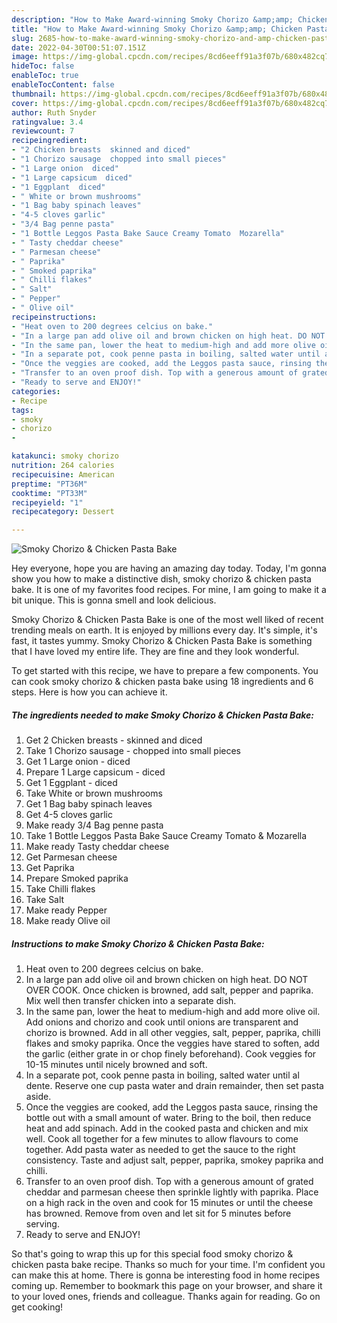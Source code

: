 ```yaml
---
description: "How to Make Award-winning Smoky Chorizo &amp;amp; Chicken Pasta Bake"
title: "How to Make Award-winning Smoky Chorizo &amp;amp; Chicken Pasta Bake"
slug: 2685-how-to-make-award-winning-smoky-chorizo-and-amp-chicken-pasta-bake
date: 2022-04-30T00:51:07.151Z
image: https://img-global.cpcdn.com/recipes/8cd6eeff91a3f07b/680x482cq70/smoky-chorizo-chicken-pasta-bake-recipe-main-photo.jpg
hideToc: false
enableToc: true
enableTocContent: false
thumbnail: https://img-global.cpcdn.com/recipes/8cd6eeff91a3f07b/680x482cq70/smoky-chorizo-chicken-pasta-bake-recipe-main-photo.jpg
cover: https://img-global.cpcdn.com/recipes/8cd6eeff91a3f07b/680x482cq70/smoky-chorizo-chicken-pasta-bake-recipe-main-photo.jpg
author: Ruth Snyder
ratingvalue: 3.4
reviewcount: 7
recipeingredient:
- "2 Chicken breasts  skinned and diced"
- "1 Chorizo sausage  chopped into small pieces"
- "1 Large onion  diced"
- "1 Large capsicum  diced"
- "1 Eggplant  diced"
- " White or brown mushrooms"
- "1 Bag baby spinach leaves"
- "4-5 cloves garlic"
- "3/4 Bag penne pasta"
- "1 Bottle Leggos Pasta Bake Sauce Creamy Tomato  Mozarella"
- " Tasty cheddar cheese"
- " Parmesan cheese"
- " Paprika"
- " Smoked paprika"
- " Chilli flakes"
- " Salt"
- " Pepper"
- " Olive oil"
recipeinstructions:
- "Heat oven to 200 degrees celcius on bake."
- "In a large pan add olive oil and brown chicken on high heat. DO NOT OVER COOK. Once chicken is browned, add salt, pepper and paprika. Mix well then transfer chicken into a separate dish."
- "In the same pan, lower the heat to medium-high and add more olive oil. Add onions and chorizo and cook until onions are transparent and chorizo is browned. Add in all other veggies, salt, pepper, paprika, chilli flakes and smoky paprika. Once the veggies have stared to soften, add the garlic (either grate in or chop finely beforehand). Cook veggies for 10-15 minutes until nicely browned and soft."
- "In a separate pot, cook penne pasta in boiling, salted water until al dente. Reserve one cup pasta water and drain remainder, then set pasta aside."
- "Once the veggies are cooked, add the Leggos pasta sauce, rinsing the bottle out with a small amount of water. Bring to the boil, then reduce heat and add spinach. Add in the cooked pasta and chicken and mix well. Cook all together for a few minutes to allow flavours to come together. Add pasta water as needed to get the sauce to the right consistency. Taste and adjust salt, pepper, paprika, smokey paprika and chilli."
- "Transfer to an oven proof dish. Top with a generous amount of grated cheddar and parmesan cheese then sprinkle lightly with paprika. Place on a high rack in the oven and cook for 15 minutes or until the cheese has browned. Remove from oven and let sit for 5 minutes before serving."
- "Ready to serve and ENJOY!"
categories:
- Recipe
tags:
- smoky
- chorizo
- 

katakunci: smoky chorizo  
nutrition: 264 calories
recipecuisine: American
preptime: "PT36M"
cooktime: "PT33M"
recipeyield: "1"
recipecategory: Dessert

---
```



![Smoky Chorizo &amp; Chicken Pasta Bake](https://img-global.cpcdn.com/recipes/8cd6eeff91a3f07b/680x482cq70/smoky-chorizo-chicken-pasta-bake-recipe-main-photo.jpg)

Hey everyone, hope you are having an amazing day today. Today, I'm gonna show you how to make a distinctive dish, smoky chorizo &amp; chicken pasta bake. It is one of my favorites food recipes. For mine, I am going to make it a bit unique. This is gonna smell and look delicious.



Smoky Chorizo &amp; Chicken Pasta Bake is one of the most well liked of recent trending meals on earth. It is enjoyed by millions every day. It's simple, it's fast, it tastes yummy. Smoky Chorizo &amp; Chicken Pasta Bake is something that I have loved my entire life. They are fine and they look wonderful.


To get started with this recipe, we have to prepare a few components. You can cook smoky chorizo &amp; chicken pasta bake using 18 ingredients and 6 steps. Here is how you can achieve it.

<!--inarticleads1-->

##### The ingredients needed to make Smoky Chorizo &amp; Chicken Pasta Bake:

1. Get 2 Chicken breasts - skinned and diced
1. Take 1 Chorizo sausage - chopped into small pieces
1. Get 1 Large onion - diced
1. Prepare 1 Large capsicum - diced
1. Get 1 Eggplant - diced
1. Take  White or brown mushrooms
1. Get 1 Bag baby spinach leaves
1. Get 4-5 cloves garlic
1. Make ready 3/4 Bag penne pasta
1. Take 1 Bottle Leggos Pasta Bake Sauce Creamy Tomato &amp; Mozarella
1. Make ready  Tasty cheddar cheese
1. Get  Parmesan cheese
1. Get  Paprika
1. Prepare  Smoked paprika
1. Take  Chilli flakes
1. Take  Salt
1. Make ready  Pepper
1. Make ready  Olive oil




<!--inarticleads2-->

##### Instructions to make Smoky Chorizo &amp; Chicken Pasta Bake:

1. Heat oven to 200 degrees celcius on bake.
1. In a large pan add olive oil and brown chicken on high heat. DO NOT OVER COOK. Once chicken is browned, add salt, pepper and paprika. Mix well then transfer chicken into a separate dish.
1. In the same pan, lower the heat to medium-high and add more olive oil. Add onions and chorizo and cook until onions are transparent and chorizo is browned. Add in all other veggies, salt, pepper, paprika, chilli flakes and smoky paprika. Once the veggies have stared to soften, add the garlic (either grate in or chop finely beforehand). Cook veggies for 10-15 minutes until nicely browned and soft.
1. In a separate pot, cook penne pasta in boiling, salted water until al dente. Reserve one cup pasta water and drain remainder, then set pasta aside.
1. Once the veggies are cooked, add the Leggos pasta sauce, rinsing the bottle out with a small amount of water. Bring to the boil, then reduce heat and add spinach. Add in the cooked pasta and chicken and mix well. Cook all together for a few minutes to allow flavours to come together. Add pasta water as needed to get the sauce to the right consistency. Taste and adjust salt, pepper, paprika, smokey paprika and chilli.
1. Transfer to an oven proof dish. Top with a generous amount of grated cheddar and parmesan cheese then sprinkle lightly with paprika. Place on a high rack in the oven and cook for 15 minutes or until the cheese has browned. Remove from oven and let sit for 5 minutes before serving.
1. Ready to serve and ENJOY!



So that's going to wrap this up for this special food smoky chorizo &amp; chicken pasta bake recipe. Thanks so much for your time. I'm confident you can make this at home. There is gonna be interesting food in home recipes coming up. Remember to bookmark this page on your browser, and share it to your loved ones, friends and colleague. Thanks again for reading. Go on get cooking!
